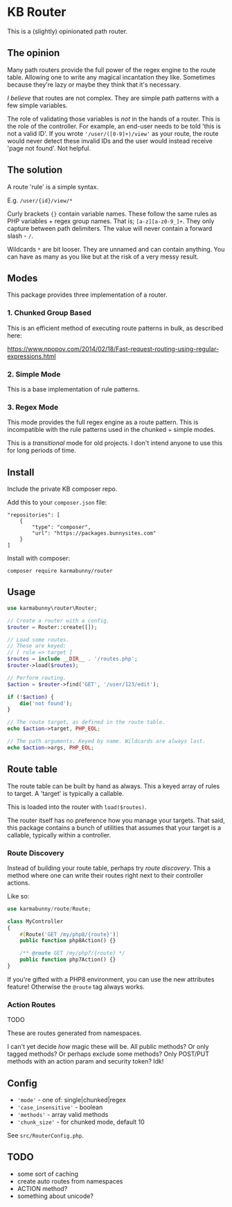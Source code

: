 
# KB Router

This is a (slightly) opinionated path router.


## The opinion

Many path routers provide the full power of the regex engine to the route table. Allowing one to write any magical incantation they like. Sometimes because they're lazy or maybe they think that it's necessary.

_I believe_ that routes are not complex. They are simple path patterns with a few simple variables.

The role of validating those variables is _not_ in the hands of a router. This is the role of the controller. For example, an end-user needs to be told 'this is not a valid ID'. If you wrote `'/user/([0-9]+)/view'` as your route, the route would never detect these invalid IDs and the user would instead receive 'page not found'. Not helpful.


## The solution

A route 'rule' is a simple syntax.

E.g. `/user/{id}/view/*`

Curly brackets `{}` contain variable names. These follow the same rules as PHP variables + regex group names. That is; `[a-z][a-z0-9_]+`. They only capture between path delimiters. The value will never contain a forward slash - `/`.

Wildcards `*` are bit looser. They are unnamed and can contain anything. You can have as many as you like but at the risk of a very messy result.


## Modes

This package provides three implementation of a router.


### 1. Chunked Group Based

This is an efficient method of executing route patterns in bulk, as described here:

https://www.npopov.com/2014/02/18/Fast-request-routing-using-regular-expressions.html


### 2. Simple Mode

This is a base implementation of rule patterns.


### 3. Regex Mode

This mode provides the full regex engine as a route pattern. This is incompatible with the rule patterns used in the chunked + simple modes.

This is a _transitional_ mode for old projects. I don't intend anyone to use this for long periods of time.


## Install

Include the private KB composer repo.

Add this to your `composer.json` file:

```
"repositories": [
    {
        "type": "composer",
        "url": "https://packages.bunnysites.com"
    }
]
```

Install with composer:

`composer require karmabunny/router`


## Usage

```php
use karmabunny\router\Router;

// Create a router with a config.
$router = Router::create([]);

// Load some routes.
// These are keyed:
// [ rule => target ]
$routes = include __DIR__ . '/routes.php';
$router->load($routes);

// Perform routing.
$action = $router->find('GET', '/user/123/edit');

if (!$action) {
    die('not found');
}

// The route target, as defined in the route table.
echo $action->target, PHP_EOL;

// The path arguments. Keyed by name. Wildcards are always last.
echo $action->args, PHP_EOL;
```


## Route table

The route table can be built by hand as always. This a keyed array of rules to target. A 'target' is typically a callable.

This is loaded into the router with `load($routes)`.

The router itself has no preference how you manage your targets. That said, this package contains a bunch of utilities that assumes that your target is a callable, typically within a controller.


### Route Discovery

Instead of building your route table, perhaps try _route discovery_. This a method where one can write their routes right next to their controller actions.

Like so:

```php
use karmabunny/route/Route;

class MyController
{
    #[Route('GET /my/php8/{route}')]
    public function php8Action() {}

    /** @route GET /my/php7/{route} */
    public function php7Action() {}
}
```

If you're gifted with a PHP8 environment, you can use the new attributes feature! Otherwise the `@route` tag always works.


### Action Routes

TODO

These are routes generated from namespaces.

I can't yet decide _how_ magic these will be. All public methods? Or only tagged methods? Or perhaps exclude some methods? Only POST/PUT methods with an action param and security token? Idk!


## Config

- `'mode'` - one of: single|chunked|regex
- `'case_insensitive'` - boolean
- `'methods'` - array valid methods
- `'chunk_size'` - for chunked mode, default 10

See `src/RouterConfig.php`.


## TODO

- some sort of caching
- create auto routes from namespaces
- ACTION method?
- something about unicode?
